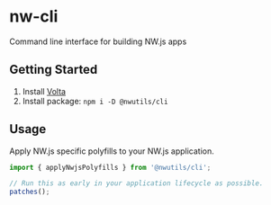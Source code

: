 # nw-cli

Command line interface for building NW.js apps

## Getting Started

1. Install [Volta](https://volta.sh/)
1. Install package: `npm i -D @nwutils/cli`

## Usage

Apply NW.js specific polyfills to your NW.js application.

```js
import { applyNwjsPolyfills } from '@nwutils/cli';

// Run this as early in your application lifecycle as possible.
patches();
```
